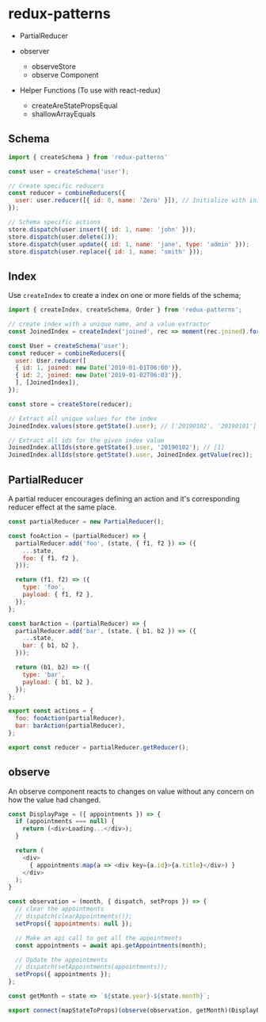# redux-patterns
* PartialReducer
* observer
  - observeStore
  - observe Component

* Helper Functions (To use with react-redux)
  * createAreStatePropsEqual
  * shallowArrayEquals

## Schema
```javascript
import { createSchema } from 'redux-patterns'

const user = createSchema('user');

// Create specific reducers
const reducer = combineReducers({
  user: user.reducer([{ id: 0, name: 'Zero' }]), // Initialize with initial records
});

// Schema specific actions
store.dispatch(user.insert({ id: 1, name: 'john' }));
store.dispatch(user.delete(1));
store.dispatch(user.update({ id: 1, name: 'jane', type: 'admin' }));
store.dispatch(user.replace({ id: 1, name: 'smith' }));
```

## Index
Use `createIndex` to create a index on one or more fields of the
schema;

```javascript
import { createIndex, createSchema, Order } from 'redux-patterns';

// create index with a unique name, and a value extractor
const JoinedIndex = createIndex('joined', rec => moment(rec.joined).format('YYYYMMDD'), Order.DESC);

const User = createSchema('user');
const reducer = combineReducers({
  user: User.reducer([
  { id: 1, joined: new Date('2019-01-01T06:00')},
  { id: 2, joined: new Date('2019-01-02T06:03')},
  ], [JoinedIndex]),
});

const store = createStore(reducer);

// Extract all unique values for the index
JoinedIndex.values(store.getState().user); // ['20190102', '20190101']

// Extract all ids for the given index value
JoinedIndex.allIds(store.getState().user, '20190102'); // [1]
JoinedIndex.allIds(store.getState().user, JoinedIndex.getValue(rec));
```

## PartialReducer
A partial reducer encourages defining an action and it's
corresponding reducer effect at the same place.

```javascript
const partialReducer = new PartialReducer();

const fooAction = (partialReducer) => {
  partialReducer.add('foo', (state, { f1, f2 }) => ({
    ...state,
    foo: { f1, f2 },
  }));

  return (f1, f2) => ({
    type: 'foo',
    payload: { f1, f2 },
  });
};

const barAction = (partialReducer) => {
  partialReducer.add('bar', (state, { b1, b2 }) => ({
    ...state,
    bar: { b1, b2 },
  }));

  return (b1, b2) => ({
    type: 'bar',
    payload: { b1, b2 },
  });
};

export const actions = {
  foo: fooAction(partialReducer),
  bar: barAction(partialReducer),
};

export const reducer = partialReducer.getReducer();

```

## observe
An observe component reacts to changes on value without
any concern on how the value had changed.
```javascript
const DisplayPage = ({ appointments }) => {
  if (appointments === null) {
    return (<div>Loading...</div>);
  }

  return (
    <div>
      { appointments.map(a => <div key={a.id}>{a.title}</div>) }
    </div>
  );
}

const observation = (month, { dispatch, setProps }) => {
  // clear the appointments
  // dispatch(clearAppointments());
  setProps({ appointments: null });

  // Make an api call to get all the appointments
  const appointments = await api.getAppointments(month);

  // Update the appointments
  // dispatch(setAppointments(appointments));
  setProps({ appointments });
};

const getMonth = state => `${state.year}-${state.month}`;

export connect(mapStateToProps)(observe(observation, getMonth)(DisplayPage));
```